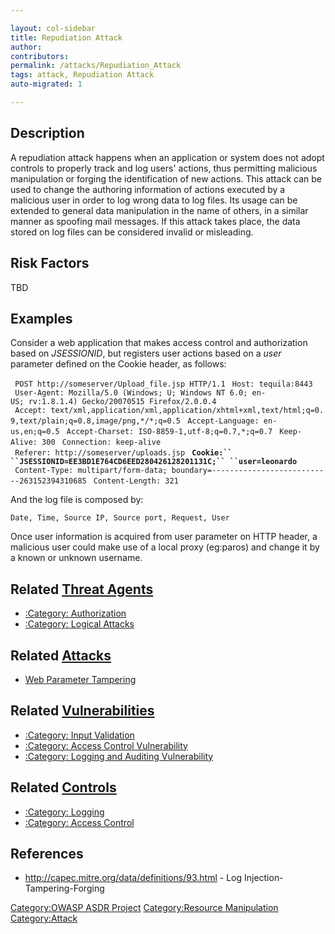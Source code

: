 ```yaml
---

layout: col-sidebar
title: Repudiation Attack
author: 
contributors: 
permalink: /attacks/Repudiation_Attack
tags: attack, Repudiation Attack
auto-migrated: 1

---
```


## Description

A repudiation attack happens when an application or system does not
adopt controls to properly track and log users' actions, thus permitting
malicious manipulation or forging the identification of new actions.
This attack can be used to change the authoring information of actions
executed by a malicious user in order to log wrong data to log files.
Its usage can be extended to general data manipulation in the name of
others, in a similar manner as spoofing mail messages. If this attack
takes place, the data stored on log files can be considered invalid or
misleading.

## Risk Factors

TBD

## Examples

Consider a web application that makes access control and authorization
based on *JSESSIONID*, but registers user actions based on a *user*
parameter defined on the Cookie header, as follows:

` POST http://someserver/Upload_file.jsp HTTP/1.1`
` Host: tequila:8443`
` User-Agent: Mozilla/5.0 (Windows; U; Windows NT 6.0; en-US; rv:1.8.1.4) Gecko/20070515 Firefox/2.0.0.4`
` Accept: text/xml,application/xml,application/xhtml+xml,text/html;q=0.9,text/plain;q=0.8,image/png,*/*;q=0.5`
` Accept-Language: en-us,en;q=0.5`
` Accept-Charset: ISO-8859-1,utf-8;q=0.7,*;q=0.7`
` Keep-Alive: 300`
` Connection: keep-alive`
` Referer: http://someserver/uploads.jsp`
` `**`Cookie:``   ``JSESSIONID=EE3BD1E764CD6EED280426128201131C;``
 ``user=leonardo`**
` Content-Type: multipart/form-data; boundary=---------------------------263152394310685`
` Content-Length: 321`

And the log file is composed by:

`Date, Time, Source IP, Source port, Request, User`

Once user information is acquired from user parameter on HTTP header, a
malicious user could make use of a local proxy (eg:paros) and change it
by a known or unknown username.

## Related [Threat Agents](Threat_Agents "wikilink")

  - [:Category: Authorization](:Category:_Authorization "wikilink")
  - [:Category: Logical Attacks](:Category:_Logical_Attacks "wikilink")

## Related [Attacks](Attacks "wikilink")

  - [Web Parameter Tampering](Web_Parameter_Tampering "wikilink")

## Related [Vulnerabilities](https://owasp.org/www-community/vulnerabilities/)

  - [:Category: Input
    Validation](:Category:_Input_Validation "wikilink")
  - [:Category: Access Control
    Vulnerability](:Category:_Access_Control_Vulnerability "wikilink")
  - [:Category: Logging and Auditing
    Vulnerability](:Category:_Logging_and_Auditing_Vulnerability "wikilink")

## Related [Controls](Controls "wikilink")

  - [:Category: Logging](:Category:_Logging "wikilink")
  - [:Category: Access Control](:Category:_Access_Control "wikilink")

## References

  - <http://capec.mitre.org/data/definitions/93.html> - Log
    Injection-Tampering-Forging

[Category:OWASP ASDR Project](Category:OWASP_ASDR_Project "wikilink")
[Category:Resource
Manipulation](Category:Resource_Manipulation "wikilink")
[Category:Attack](Category:Attack "wikilink")